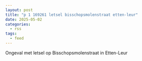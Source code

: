 ```yaml
---
layout: post
title: "p 1 169261 letsel bisschopsmolenstraat etten-leur"
date: 2025-05-02
categories: 
  - rss
tags: 
  - feed
---
```


Ongeval met letsel op Bisschopsmolenstraat in Etten-Leur
